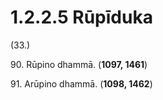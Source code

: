 # 1.2.2.5 Rūpīduka

(33.)

90\. Rūpino dhammā. (**1097, 1461**)

91\. Arūpino dhammā. (**1098, 1462**)
